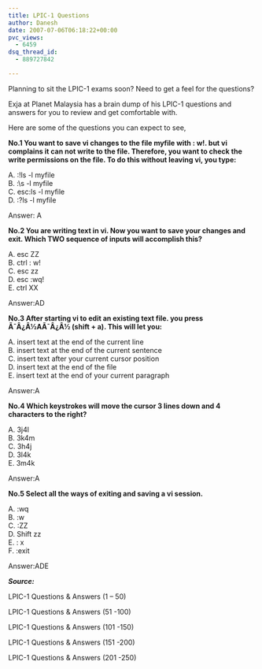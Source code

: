 ```yaml
---
title: LPIC-1 Questions
author: Danesh
date: 2007-07-06T06:18:22+00:00
pvc_views:
  - 6459
dsq_thread_id:
  - 889727842

---
```

Planning to sit the LPIC-1 exams soon? Need to get a feel for the questions?

Exja at Planet Malaysia has a brain dump of his LPIC-1 questions and answers for you to review and get comfortable with.

Here are some of the questions you can expect to see,

**No.1 You want to save vi changes to the file myfile with : w!. but vi complains it can not write to the file. Therefore, you want to check the write permissions on the file. To do this without leaving vi, you type:**

A. :!ls -l myfile  
B. :\s -l myfile  
C. esc:ls -l myfile  
D. :?ls -l myfile

Answer: A

**No.2 You are writing text in vi. Now you want to save your changes and exit. Which TWO sequence of inputs will accomplish this?**

A. esc ZZ  
B. ctrl : w!  
C. esc zz  
D. esc :wq!  
E. ctrl XX

Answer:AD

**No.3 After starting vi to edit an existing text file. you press Ã¯Â¿Â½AÃ¯Â¿Â½ (shift + a). This will let you:**

A. insert text at the end of the current line  
B. insert text at the end of the current sentence  
C. insert text after your current cursor position  
D. insert text at the end of the file  
E. insert text at the end of your current paragraph

Answer:A

**No.4 Which keystrokes will move the cursor 3 lines down and 4 characters to the right?**

A. 3j4l  
B. 3k4m  
C. 3h4j  
D. 3l4k  
E. 3m4k

Answer:A

**No.5 Select all the ways of exiting and saving a vi session.**

A. :wq  
B. :w  
C. :ZZ  
D. Shift zz  
E. : x  
F. :exit

Answer:ADE

_**Source:**_

LPIC-1 Questions & Answers (1 &#8211; 50)

LPIC-1 Questions & Answers (51 -100)

LPIC-1 Questions & Answers (101 -150)

LPIC-1 Questions & Answers (151 -200)

LPIC-1 Questions & Answers (201 -250)